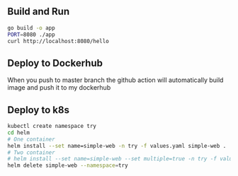 ## Build and Run
``` sh
go build -o app
PORT=8080 ./app
curl http://localhost:8080/hello
```

## Deploy to Dockerhub
When you push to master branch the github action will automatically build image and push it to my dockerhub

## Deploy to k8s
``` sh
kubectl create namespace try
cd helm
# One container
helm install --set name=simple-web -n try -f values.yaml simple-web .
# Two container
# helm install --set name=simple-web --set multiple=true -n try -f values.yaml simple-web .
helm delete simple-web --namespace=try
```